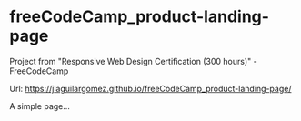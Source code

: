 # freeCodeCamp_product-landing-page
Project from "Responsive Web Design Certification (300 hours)" - FreeCodeCamp

Url: https://jlaguilargomez.github.io/freeCodeCamp_product-landing-page/

A simple page...
